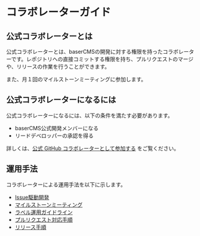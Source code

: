 # コラボレーターガイド

## 公式コラボレーターとは
公式コラボレーターとは、baserCMSの開発に対する権限を持ったコラボレーターです。レポジトリへの直接コミットする権限を持ち、プルリクエストのマージや、リリースの作業を行うことができます。

また、月１回のマイルストーンミーティングに参加します。

## 公式コラボレーターになるには
公式コラボレーターになるには、以下の条件を満たす必要があります。
- baserCMS公式開発メンバーになる
- リードデベロッパーの承認を得る

詳しくは、[公式 GitHub コラボレーターとして参加する](../contribution_developer/participation#3-%E5%85%AC%E5%BC%8F-github-%E3%82%B3%E3%83%A9%E3%83%9C%E3%83%AC%E3%83%BC%E3%82%BF%E3%83%BC%E3%81%A8%E3%81%97%E3%81%A6%E5%8F%82%E5%8A%A0%E3%81%99%E3%82%8B) をご覧ください。

## 運用手法
コラボレーターによる運用手法を以下に示します。
- [Issue駆動開発](./issue_driven)
- [マイルストーンミーティング](./milestone_meeting.md)
- [ラベル運用ガイドライン](./label_operation)
- [プルリクエスト対応手順](./pull_request)
- [リリース手順](./release)
